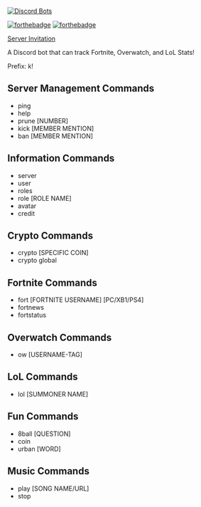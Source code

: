 [![Discord Bots](https://discordbots.org/api/widget/owner/419724462716354560.svg)](https://discordbots.org/bot/419724462716354560)

[![forthebadge](https://forthebadge.com/images/badges/made-with-javascript.svg)](https://forthebadge.com)
[![forthebadge](https://forthebadge.com/images/badges/uses-git.svg)](https://forthebadge.com)

[Server Invitation](https://discordapp.com/api/oauth2/authorize?client_id=419724462716354560&permissions=8&scope=bot)

<p>A Discord bot that can track Fortnite, Overwatch, and LoL Stats!</p>
<p>Prefix: k!</p>

<h2>Server Management Commands</h2>
<ul>
  	<li>ping</li>
	<li>help</li>
  	<li>prune [NUMBER]</li>
  	<li>kick [MEMBER MENTION]</li>
	<li>ban [MEMBER MENTION]</li>
</ul>

<h2>Information Commands</h2>
<ul>
	<li>server</li>
  	<li>user</li>
  	<li>roles</li>
	<li>role [ROLE NAME]</li>
  	<li>avatar</li>
  	<li>credit</li>
</ul>

<h2>Crypto Commands</h2>
<ul>
	<li>crypto [SPECIFIC COIN]</li>
	<li>crypto global</li>
</ul>

<h2>Fortnite Commands</h2>
<ul>
	<li>fort [FORTNITE USERNAME] [PC/XB1/PS4]</li>
  	<li>fortnews</li>
  	<li>fortstatus</li>
</ul>

<h2>Overwatch Commands</h2>
<ul>
	<li>ow [USERNAME-TAG]</li>
</ul>

<h2>LoL Commands</h2>
<ul>
	<li>lol [SUMMONER NAME]</li>
</ul>

<h2>Fun Commands</h2>
<ul>
	<li>8ball [QUESTION]</li>
  	<li>coin</li>
  	<li>urban [WORD]</li>
</ul>

<h2>Music Commands</h2>
<ul>
	<li>play [SONG NAME/URL]</li>
  	<li>stop</li>
</ul>
